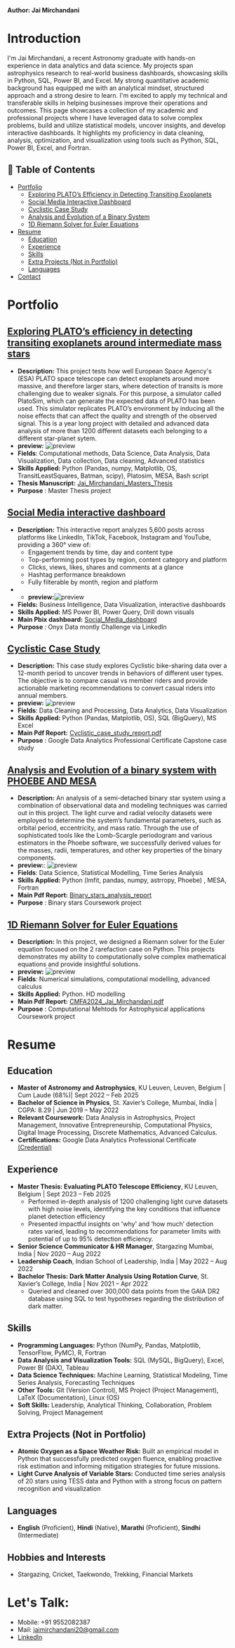 **Author: Jai Mirchandani**

# Introduction
I'm Jai Mirchandani, a recent Astronomy graduate with hands-on experience in data analytics and data science. My projects span astrophysics research to real-world business dashboards, showcasing skills in Python, SQL, Power BI, and Excel. My strong quantitative academic background has equipped me with an analytical mindset, structured approach and a strong desire to learn. I'm excited to apply my technical and transferable skills in helping businesses improve their operations and outcomes. This page showcases a collection of my academic and professional projects where I have leveraged data to solve complex problems, build and utilize statistical models, uncover insights, and develop interactive dashboards. It highlights my proficiency in data cleaning, analysis, optimization, and visualization using tools such as Python, SQL, Power BI, Excel, and Fortran.

## 📑 Table of Contents
- [Portfolio](#portfolio)
  - [Exploring PLATO’s Efficiency in Detecting Transiting Exoplanets](#exploring-platos-eﬀiciency-in-detecting-transiting-exoplanets-around-intermediate-mass-stars)
  - [Social Media Interactive Dashboard](#social-media-interactive-dashboard)
  - [Cyclistic Case Study](#cyclistic-case-study)
  - [Analysis and Evolution of a Binary System](#analysis-and-evolution-of-a-binary-system-with-phoebe-and-mesa)
  - [1D Riemann Solver for Euler Equations](#1d-riemann-solver-for-euler-equations)
- [Resume](#resume)
  - [Education](#education)
  - [Experience](#experience)
  - [Skills](#skills)
  - [Extra Projects (Not in Portfolio)](#extra-projects-not-in-portfolio)
  - [Languages](#languages)
- [Contact](#lets-talk)

 
# Portfolio
## [Exploring PLATO’s eﬀiciency in detecting transiting exoplanets around intermediate mass stars](https://github.com/jai201101/Portfolio/blob/main/MasterThesis)
   * **Description:**  This project tests how well European Space Agency's (ESA) PLATO space telescope can detect exoplanets around more massive, and therefore larger stars, where detection of transits is more challenging due to weaker signals. For this purpose, a simulator called PlatoSim, which can generate the expected data of PLATO has been used. This simulator replicates PLATO’s environment by inducing all the noise effects that can affect the quality and strength of the observed signal. This is a year long project with  detailed and advanced data analysis of more than 1200 different datasets each belonging to a different star-planet sytem.
   * **preview:** ![preview](./images/Thesis_result_preview.png)
   * **Fields**: Computational methods, Data Science, Data Analysis, Data Visualization, Data collection, Data cleaning, Advanced statistics
   * **Skills Applied:** Python (Pandas, numpy, Matplotlib, OS, TransitLeastSquares, Batman, scipy), Platosim, MESA, Bash script
   * **Thesis Manuscript:** [Jai_Mirchandani_Masters_Thesis](https://github.com/jai201101/Portfolio/blob/main/MasterThesis/Jai_Mirchandani_Master_Thesis.pdf)
   * **Purpose** : Master Thesis project
## [Social Media interactive dashboard](https://github.com/jai201101/Portfolio/tree/main/Social_Media_Power_BI_Dashboard)
   * **Description:**  This interactive report analyzes 5,600 posts across platforms like LinkedIn, TikTok, Facebook, Instagram and YouTube, providing a 360° view of:
      * Engagement trends by time, day and content type
      * Top-performing post types by region, content category and platform
      * Clicks, views, likes, shares and comments at a glance
      * Hashtag performance breakdown
      * Fully filterable by month, region and platform
   * * **preview:**![preview](./images/social_media_preview.png) 
   * **Fields:** Business Intelligence, Data Visualization, interactive dashboards
   * **Skills Applied:** MS Power BI, Power Query, Drill down visuals
   * **Main Pbix dashboard:** [Social_Media_dashboard](https://app.powerbi.com/view?r=eyJrIjoiYjJhOWZiY2QtZTJjOS00MTY5LWJhMzctYmNjOWZkMDRiZmNjIiwidCI6IjQ2NTRiNmYxLTBlNDctNDU3OS1hOGExLTAyZmU5ZDk0M2M3YiIsImMiOjl9)
   * **Purpose** : Onyx Data montly Challenge via LinkedIn


## **[Cyclistic Case Study](https://github.com/jai201101/Portfolio/tree/main/Cyclistic_Case_Study)**
   * **Description:** This case study explores Cyclistic bike-sharing data over a 12-month period to uncover trends in behaviors of different user types. The objective is to compare casual vs member riders and provide actionable marketing recommendations to convert casual riders into annual members.
   * **preview:** ![preview](./images/cyclistic_preview.png)
   * **Fields**: Data Cleaning and Processing, Data Analytics, Data Visualization
   * **Skills Applied:** Python (Pandas, Matplotlib, OS), SQL (BigQuery), MS Excel 
   * **Main Pdf Report:** [Cyclistic_case_study_report.pdf](https://github.com/jai201101/Portfolio/blob/main/Cyclistic_Case_Study/cylistic_case_study_report.pdf)
   * **Purpose** : Google Data Analytics Professional Certificate Capstone case study
## **[Analysis and Evolution of a binary system with PHOEBE AND MESA](https://github.com/jai201101/Portfolio/blob/main/Binary_star_Data_Analysis)**
   * **Description:** An analysis of a semi-detached binary star system using a combination of observational data and modeling techniques was carried out in this project. The light curve and radial velocity datasets were employed to determine the system’s fundamental parameters, such as orbital period, eccentricity, and mass ratio. Through the use of sophisticated tools like the Lomb-Scargle periodogram and various estimators in the Phoebe software, we successfully derived values for the masses, radii, temperatures, and other key properties of the binary components.
   * **preview:**: ![preview](./images/Binary_preview.png)
   * **Fields**: Data Science, Statistical Modelling, Time Series Analysis 
   * **Skills Applied:** Python (lmfit, pandas, numpy, astrropy, Phoebe) , MESA, Fortran
   * **Main Pdf Report:** [Binary_stars_analysis_report](https://github.com/jai201101/Portfolio/blob/main/Binary_star_Data_Analysis/BIN_STAR_GROUP_G_V1.pdf)
   * **Purpose** : Binary stars Coursework project
## **[1D Riemann Solver for Euler Equations](https://github.com/jai201101/Portfolio/blob/main/riemann_solver_for_euler)**
   * **Description:** In this project, we designed a Riemann solver for the Euler equation focused on the 2 rarefaction case on Python. This projects demonstrates my ability to computationally solve complex mathematical equations and provide insightful solutions.
   * **preview:** ![preview](./images/comp_preview.png)
   * **Fields**: Numerical simulations, computational modelling, advanced calculus
   * **Skills Applied:** Python. HD modelling 
   * **Main Pdf Report:** [CMFA2024_Jai_Mirchandani.pdf](https://github.com/jai201101/Portfolio/blob/main/riemann_solver_for_euler/CMFA2024_Jai_Mirchandani.pdf)
   * **Purpose** : Computational Mehtods for Astrophysical applications Coursework project

# Resume
## Education
* **Master of Astronomy and Astrophysics**, KU Leuven, Leuven, Belgium | Cum Laude (68%)| Sept 2022 –  Feb 2025
* **Bachelor of Science in Physics**, St. Xavier’s College, Mumbai, India | CGPA: 8.29 | Jun 2019 – May 2022 
* **Relevant Coursework:** Data Analysis in Astrophysics, Project Management, Innovative Entrepreneurship, Computational Physics, Digital Image Processing, Discrete Mathematics, Advanced Calculus.
* **Certifications:** Google Data Analytics Professional Certificate [(Credential)](https://coursera.org/share/bcfebad5bd3afc0dec5a4f0cdd28d5f0)

## Experience
* **Master Thesis: Evaluating PLATO Telescope Efficiency**, KU Leuven, Belgium | Sept 2023 – Feb 2025
  * Performed in-depth analysis of 1200 challenging light curve datasets with high noise levels, identifying the key conditions that influence planet detection efficiency
  * Presented impactful insights on 'why' and ‘how much’ detection rates varied, leading to recommendations for parameter limits with potential of up to 95% detection efficiency.
* **Senior Science Communicator & HR Manager**, Stargazing Mumbai, India | Nov 2020 – Aug 2022
* **Leadership Coach**, Indian School of Leadership, India | May 2022 – Aug 2022
* **Bachelor Thesis: Dark Matter Analysis Using Rotation Curve**, St. Xavier’s College, India | Nov 2021 – Apr 2022
  * Queried and cleaned over 300,000 data points from the GAIA DR2 database using SQL to test hypotheses regarding the distribution of dark matter.

## Skills
*	**Programming Languages:** Python (NumPy, Pandas, Matplotlib, TensorFlow, PyMC), R, Fortran
*	**Data Analysis and Visualization Tools:** SQL (MySQL, BigQuery), Excel, Power BI (DAX), Tableau
* **Data Science Techniques:** Machine Learning, Statistical Modeling, Time Series Analysis, Forecasting Techniques
*	**Other Tools:** Git (Version Control), MS Project (Project Management), LaTeX (Documentation), Linux (OS)
*	**Soft Skills:** Leadership, Analytical Thinking, Collaboration, Problem Solving, Project Management

## Extra Projects (Not in Portfolio)
* **Atomic Oxygen as a Space Weather Risk:** Built an empirical model in Python that successfully predicted oxygen fluence, enabling proactive risk estimation and informing mitigation strategies for future missions. 
* **Light Curve Analysis of Variable Stars:** Conducted time series analysis of 20 stars using TESS data and Python with a strong focus on pattern recognition and visualization

## Languages
* **English** (Proficient), **Hindi** (Native), **Marathi** (Proficient), **Sindhi** (Intermediate)
  
## Hobbies and Interests
*  Stargazing, Cricket, Taekwondo, Trekking, Financial Markets

# Let's Talk:
* Mobile: +91 9552082387
* Mail: [jaimirchandani20@gmail.com](jaimirchandani20@gmail.com)
* [LinkedIn](https://www.linkedin.com/in/jaimirchandani)

